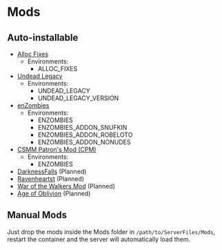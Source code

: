 # Mods

## Auto-installable

- [Alloc Fixes](https://7dtd.illy.bz/wiki/Server%20fixes)
  - Environments:
    - ALLOC_FIXES
- [Undead Legacy](https://ul.subquake.com/)
  - Environments:
    - UNDEAD_LEGACY
    - UNDEAD_LEGACY_VERSION
- [enZombies](https://community.7daystodie.com/topic/24594-enzombies-more-zombie-variations/)
  - Environments:
    - ENZOMBIES
    - ENZOMBIES_ADDON_SNUFKIN
    - ENZOMBIES_ADDON_ROBELOTO
    - ENZOMBIES_ADDON_NONUDES
- [CSMM Patron's Mod (CPM)](https://docs.csmm.app/en/cpm/)
  - Environments:
    - ENZOMBIES
- [DarknessFalls](https://community.7daystodie.com/topic/4941-darkness-falls-they-mostly-come-out-at-night/) (Planned)
- [Ravenheartst](https://community.7daystodie.com/topic/4508-ravenhearst-mod/) (Planned)
- [War of the Walkers Mod](https://community.7daystodie.com/topic/4098-war-of-the-walkers-mod/) (Planned)
- [Age of Oblivion](https://community.7daystodie.com/topic/23943-age-of-oblivion-alpha-401-a20/) (Planned)

## Manual Mods

Just drop the mods inside the Mods folder in `/path/to/ServerFiles/Mods`, restart the container and the server will automatically load them.
